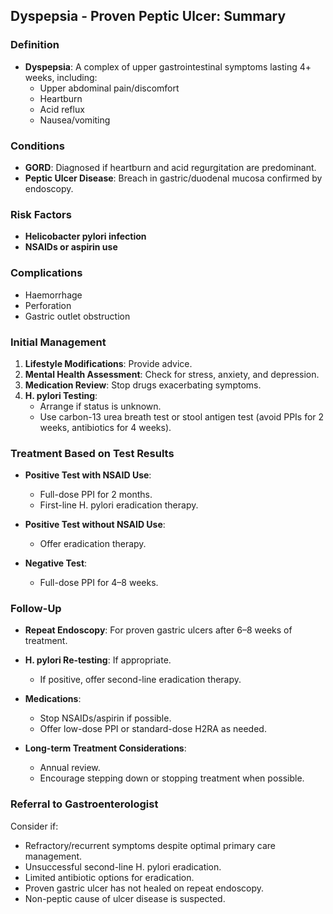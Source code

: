 ## Dyspepsia - Proven Peptic Ulcer: Summary

### Definition
- **Dyspepsia**: A complex of upper gastrointestinal symptoms lasting 4+ weeks, including:
  - Upper abdominal pain/discomfort
  - Heartburn
  - Acid reflux
  - Nausea/vomiting

### Conditions
- **GORD**: Diagnosed if heartburn and acid regurgitation are predominant.
- **Peptic Ulcer Disease**: Breach in gastric/duodenal mucosa confirmed by endoscopy.

### Risk Factors
- **Helicobacter pylori infection**
- **NSAIDs or aspirin use**

### Complications
- Haemorrhage
- Perforation
- Gastric outlet obstruction

### Initial Management
1. **Lifestyle Modifications**: Provide advice.
2. **Mental Health Assessment**: Check for stress, anxiety, and depression.
3. **Medication Review**: Stop drugs exacerbating symptoms.
4. **H. pylori Testing**:
   - Arrange if status is unknown.
   - Use carbon-13 urea breath test or stool antigen test (avoid PPIs for 2 weeks, antibiotics for 4 weeks).

### Treatment Based on Test Results
- **Positive Test with NSAID Use**:
  - Full-dose PPI for 2 months.
  - First-line H. pylori eradication therapy.
  
- **Positive Test without NSAID Use**:
  - Offer eradication therapy.
  
- **Negative Test**:
  - Full-dose PPI for 4–8 weeks.

### Follow-Up
- **Repeat Endoscopy**: For proven gastric ulcers after 6–8 weeks of treatment.
- **H. pylori Re-testing**: If appropriate.
  - If positive, offer second-line eradication therapy.
  
- **Medications**:
  - Stop NSAIDs/aspirin if possible.
  - Offer low-dose PPI or standard-dose H2RA as needed.
  
- **Long-term Treatment Considerations**:
  - Annual review.
  - Encourage stepping down or stopping treatment when possible.

### Referral to Gastroenterologist
Consider if:
- Refractory/recurrent symptoms despite optimal primary care management.
- Unsuccessful second-line H. pylori eradication.
- Limited antibiotic options for eradication.
- Proven gastric ulcer has not healed on repeat endoscopy.
- Non-peptic cause of ulcer disease is suspected.